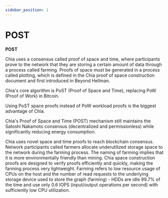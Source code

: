 ```yaml
---
sidebar_position: 1
---
```


# ****POST****

**POST**

Chia uses a consensus called proof of space and time, where participants prove to the network that they are storing a certain amount of data through a process called farming.  Proofs of space must be generated in a process called plotting, which is defined in the Chia proof of space construction document and first introduced in Beyond Hellman.

Chia's core algorithm is PoST (Proof of Space and Time), replacing PoW (Proof of Work) in Bitcoin.

Using PoST space proofs instead of PoW workload proofs is the biggest advantage of Chia. 

Chia's Proof of Space and Time (POST) mechanism still maintains the Satoshi Nakamoto consensus (decentralized and permissionless) while significantly reducing energy consumption.

Chia uses novel space and time proofs to reach blockchain consensus. Network participants called farmers allocate underutilized storage space to the network during the farming process. The naming of farming implies that it is more environmentally friendly than mining. Chia space construction proofs are designed to verify proofs efficiently and quickly, making the farming process very lightweight. Farming refers to low resource usage of CPUs on the host and the number of read requests to the underlying storage device used to store the graph (farming) - HDDs are idle 99.7% of the time and use only 0.6 IOPS (input/output operations per second) with sufficiently low CPU utilization.